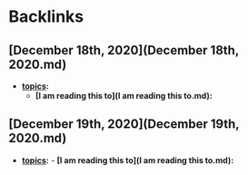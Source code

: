 
# Backlinks
## [December 18th, 2020](December 18th, 2020.md)
- **[topics](topics.md):**
    - **[I am reading this to](I am reading this to.md):**

## [December 19th, 2020](December 19th, 2020.md)
- **[topics](topics.md):**
        - **[I am reading this to](I am reading this to.md):**

